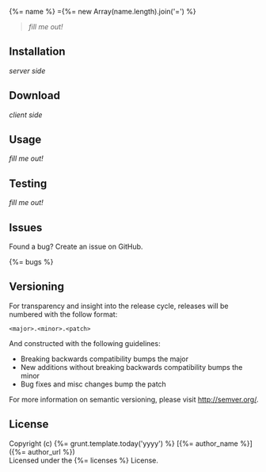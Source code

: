 {%= name %}
={%= new Array(name.length).join('=') %}

> *fill me out!*

Installation
------------

*server side*

Download
--------

*client side*

Usage
-----

*fill me out!*

Testing
-------

*fill me out!*

Issues
------

Found a bug? Create an issue on GitHub.

{%= bugs %}

Versioning
----------

For transparency and insight into the release cycle, releases will be numbered with the follow format:

`<major>.<minor>.<patch>`

And constructed with the following guidelines:

* Breaking backwards compatibility bumps the major
* New additions without breaking backwards compatibility bumps the minor
* Bug fixes and misc changes bump the patch

For more information on semantic versioning, please visit http://semver.org/.

License
-------

Copyright (c) {%= grunt.template.today('yyyy') %} [{%= author_name %}]({%= author_url %})  
Licensed under the {%= licenses %} License.

